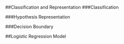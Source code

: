##Classification and Representation
###Classification

###Hypothesis Representation

###Decision Boundary


##Logistic Regression Model
